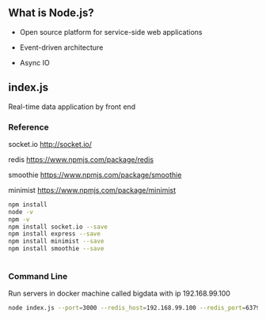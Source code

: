 ## What is Node.js?
- Open source platform for service-side web applications

- Event-driven architecture

- Async IO


## index.js
Real-time data application by front end

### Reference
socket.io       http://socket.io/

redis           https://www.npmjs.com/package/redis

smoothie        https://www.npmjs.com/package/smoothie

minimist        https://www.npmjs.com/package/minimist

```sh
npm install
node -v
npm -v
npm install socket.io --save
npm install express --save
npm install minimist --save
npm install smoothie --save
 
```

### Command Line
Run servers in docker machine called bigdata with ip 192.168.99.100
```sh
node index.js --port=3000 --redis_host=192.168.99.100 --redis_port=6379 --subscribe_topic=average-stock-price
```
